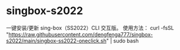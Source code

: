# singbox-s2022
一键安装/更新 sing-box（SS2022）CLI 交互版。
使用方法：
curl -fsSL "https://raw.githubusercontent.com/dengfenga777/singbox-s2022/main/singbox-ss2022-oneclick.sh" | sudo bash
